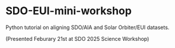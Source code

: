 # SDO-EUI-mini-workshop

Python tutorial on aligning SDO/AIA and Solar Orbiter/EUI datasets.

(Presented Feburary 21st at SDO 2025 Science Workshop)
